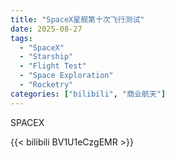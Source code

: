 ```yaml
---
title: "SpaceX星舰第十次飞行测试"
date: 2025-08-27
tags:
  - "SpaceX"
  - "Starship"
  - "Flight Test"
  - "Space Exploration"
  - "Rocketry"
categories: ["bilibili", "商业航天"]
---
```


SPACEX

{{< bilibili BV1U1eCzgEMR >}}